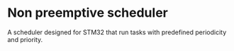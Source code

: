 # Non preemptive scheduler
A scheduler designed for STM32 that run tasks with predefined periodicity and priority.
